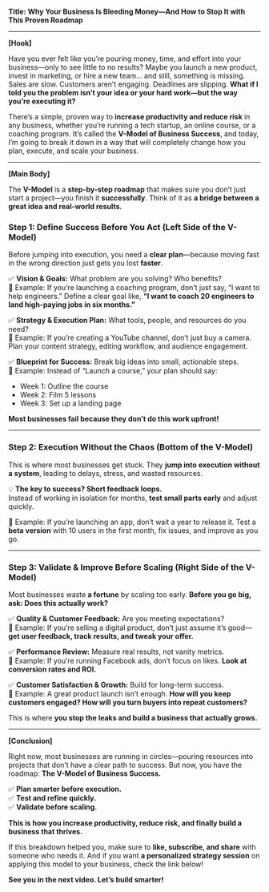**Title:** **Why Your Business Is Bleeding Money—And How to Stop It with This Proven Roadmap**  

---  

**[Hook]**  

Have you ever felt like you’re pouring money, time, and effort into your business—only to see little to no results? Maybe you launch a new product, invest in marketing, or hire a new team… and still, something is missing. Sales are slow. Customers aren’t engaging. Deadlines are slipping. **What if I told you the problem isn’t your idea or your hard work—but the way you’re executing it?**  

There’s a simple, proven way to **increase productivity and reduce risk** in any business, whether you’re running a tech startup, an online course, or a coaching program. It’s called the **V-Model of Business Success**, and today, I’m going to break it down in a way that will completely change how you plan, execute, and scale your business.  

---  

**[Main Body]**  

The **V-Model** is a **step-by-step roadmap** that makes sure you don’t just start a project—you finish it **successfully**. Think of it as **a bridge between a great idea and real-world results.**  

### **Step 1: Define Success Before You Act (Left Side of the V-Model)**  

Before jumping into execution, you need a **clear plan**—because moving fast in the wrong direction just gets you lost **faster**.  

✅ **Vision & Goals:** What problem are you solving? Who benefits?  
🚀 Example: If you’re launching a coaching program, don’t just say, “I want to help engineers.” Define a clear goal like, **“I want to coach 20 engineers to land high-paying jobs in six months.”**  

✅ **Strategy & Execution Plan:** What tools, people, and resources do you need?  
🚀 Example: If you’re creating a YouTube channel, don’t just buy a camera. Plan your content strategy, editing workflow, and audience engagement.  

✅ **Blueprint for Success:** Break big ideas into small, actionable steps.  
🚀 Example: Instead of “Launch a course,” your plan should say:  
- Week 1: Outline the course  
- Week 2: Film 5 lessons  
- Week 3: Set up a landing page  

**Most businesses fail because they don’t do this work upfront!**  

---  

### **Step 2: Execution Without the Chaos (Bottom of the V-Model)**  

This is where most businesses get stuck. They **jump into execution without a system**, leading to delays, stress, and wasted resources.  

💡 **The key to success? Short feedback loops.**  
Instead of working in isolation for months, **test small parts early** and adjust quickly.  

🚀 Example: If you’re launching an app, don’t wait a year to release it. Test a **beta version** with 10 users in the first month, fix issues, and improve as you go.  

---  

### **Step 3: Validate & Improve Before Scaling (Right Side of the V-Model)**  

Most businesses waste **a fortune** by scaling too early. **Before you go big, ask: Does this actually work?**  

✅ **Quality & Customer Feedback:** Are you meeting expectations?  
🚀 Example: If you’re selling a digital product, don’t just assume it’s good—**get user feedback, track results, and tweak your offer.**  

✅ **Performance Review:** Measure real results, not vanity metrics.  
🚀 Example: If you’re running Facebook ads, don’t focus on likes. **Look at conversion rates and ROI.**  

✅ **Customer Satisfaction & Growth:** Build for long-term success.  
🚀 Example: A great product launch isn’t enough. **How will you keep customers engaged? How will you turn buyers into repeat customers?**  

This is where **you stop the leaks and build a business that actually grows.**  

---  

**[Conclusion]**  

Right now, most businesses are running in circles—pouring resources into projects that don’t have a clear path to success. But now, you have the roadmap: **The V-Model of Business Success.**  

✅ **Plan smarter before execution.**  
✅ **Test and refine quickly.**  
✅ **Validate before scaling.**  

**This is how you increase productivity, reduce risk, and finally build a business that thrives.**  

If this breakdown helped you, make sure to **like, subscribe, and share** with someone who needs it. And if you want **a personalized strategy session** on applying this model to your business, check the link below!  

**See you in the next video. Let’s build smarter!**
